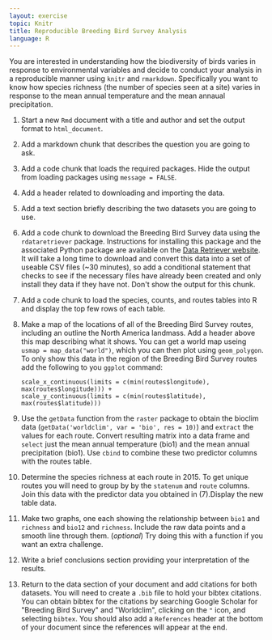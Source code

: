 ```yaml
---
layout: exercise
topic: Knitr
title: Reproducible Breeding Bird Survey Analysis
language: R
---
```


You are interested in understanding how the biodiversity of birds varies in
response to environmental variables and decide to conduct your analysis in a
reproducible manner using `knitr` and `rmarkdown`. Specifically you want to know
how species richness (the number of species seen at a site) varies in response
to the mean annual temperature and the mean annaual precipitation.

1. Start a new `Rmd` document with a title and author and set the output format
   to `html_document`.
2. Add a markdown chunk that describes the question you are going to ask.
3. Add a code chunk that loads the required packages. Hide the output from
   loading packages using `message = FALSE`.
4. Add a header related to downloading and importing the data.
5. Add a text section briefly describing the two datasets you are going to use.
6. Add a code chunk to download the Breeding Bird Survey data using the
   `rdataretriever` package. Instructions for installing this package and the
   associated Python package are available on the
   [Data Retriever website](https://www.data-retriever.org/). It will take a
   long time to download and convert this data into a set of useable CSV files
   (~30 minutes), so add a conditional statement that checks to see if the
   necessary files have already been created and only install they data if they
   have not. Don't show the output for this chunk.
7. Add a code chunk to load the species, counts, and routes tables into R and
   display the top few rows of each table.
8. Make a map of the locations of all of the Breeding Bird Survey routes,
   including an outline the North America landmass. Add a header above this map
   describing what it shows. You can get a world map useing
   `usmap = map_data("world")`, which you can then plot using `geom_polygon`.
   To only show this data in the region of the Breeding Bird Survey routes add
   the following to you `ggplot` command:

   ```
   scale_x_continuous(limits = c(min(routes$longitude), max(routes$longitude))) +
   scale_y_continuous(limits = c(min(routes$latitude), max(routes$latitude)))
   ```

9. Use the `getData` function from the `raster` package to obtain the bioclim
   data (`getData('worldclim', var = 'bio', res = 10)`) and `extract` the values
   for each route. Convert resulting matrix into a data frame and `select` just
   the mean annual temperature (bio1) and the mean annual precipitation (bio1).
   Use `cbind` to combine these two predictor columns with the routes table.
10. Determine the species richness at each route in 2015. To get unique routes
   you will need to group by by the `statenum` and `route` columns. Join this
   data with the predictor data you obtained in (7).Display the new table data.
11. Make two graphs, one each showing the relationship between `bio1` and
   `richness` and `bio12` and `richness`. Include the raw data points and a
   smooth line through them. (*optional*) Try doing this with a function if you
   want an extra challenge.
12. Write a brief conclusions section providing your interpretation of the
    results.
13. Return to the data section of your document and add citations for both
    datasets. You will need to create a `.bib` file to hold your bibtex
    citations. You can obtain bibtex for the citations by searching Google
    Scholar for "Breeding Bird Survey" and "Worldclim", clicking on the `"`
    icon, and selecting `bibtex`. You should also add a `References` header at
    the bottom of your document since the references will appear at the end.
